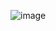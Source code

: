 ![image](https://github.com/srikanthbhandary-teach/docplanner-k8s-manifests/assets/11585859/d7bf8dc1-a462-4254-9dc4-162f4c17e29d)
